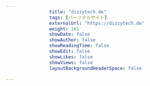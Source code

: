 ---
                title: "dizzytech.de"
                tags: [パーソナルサイト]
                externalUrl: "https://dizzytech.de"
                weight: 161
                showDate: false
                showAuthor: false
                showReadingTime: false
                showEdit: false
                showLikes: false
                showViews: false
                layoutBackgroundHeaderSpace: false
                ---

